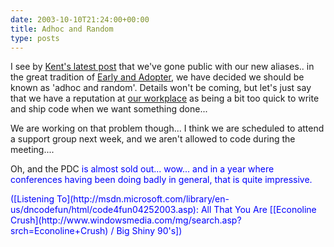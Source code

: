 ```yaml
---
date: 2003-10-10T21:24:00+00:00
title: Adhoc and Random
type: posts
---
```

I see by [Kent's latest post](http://weblogs.asp.net/ksharkey/posts/31496.aspx) that we've gone public with our new aliases.. in the great tradition of [Early and Adopter](http://radio.weblogs.com/0117167/), we have decided we should be known as 'adhoc and random'. Details won't be coming, but let's just say that we have a reputation at [our workplace](http://msdn.microsoft.com) as being a bit too quick to write and ship code when we want something done...

We are working on that problem though... I think we are scheduled to attend a support group next week, and we aren't allowed to code during the meeting....

Oh, and the PDC <font color="#0000ff">is almost sold out... wow... and in a year where conferences having been doing badly in general, that is quite impressive.

<div class="media">
  ([Listening To](http://msdn.microsoft.com/library/en-us/dncodefun/html/code4fun04252003.asp): All That You Are [[Econoline Crush](http://www.windowsmedia.com/mg/search.asp?srch=Econoline+Crush) / Big Shiny 90's])
</div>
